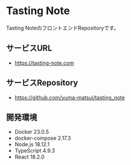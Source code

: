 # Tasting Note

Tasting NoteのフロントエンドRepositoryです。

## サービスURL
- https://tasting-note.com

## サービスRepository
- https://github.com/yuma-matsui/tasting_note

## 開発環境
* Docker 23.0.5
* docker-compose 2.17.3
* Node.js 18.12.1
* TypeScript 4.9.3
* React 18.2.0
